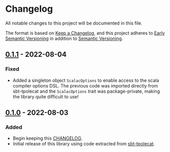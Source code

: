 # Changelog

All notable changes to this project will be documented in this file.

The format is based on [Keep a Changelog](https://keepachangelog.com/en/1.0.0/),
and this project adheres to [Early Semantic Versioning](https://docs.scala-lang.org/overviews/core/binary-compatibility-for-library-authors.html#recommended-versioning-scheme) in addition to [Semantic Versioning](https://semver.org/spec/v2.0.0.html).

## [0.1.1] - 2022-08-04

### Fixed

- Added a singleton object `ScalacOptions` to enable access to the scala compiler options DSL. The previous code was imported directly from sbt-tpolecat and the `ScalacOptions` trait was package-private, making the library quite difficult to use!

## [0.1.0] - 2022-08-03

### Added

- Begin keeping this [CHANGELOG](./CHANGELOG.md).
- Initial release of this library using code extracted from [sbt-tpolecat](https://github.com/typelevel/sbt-tpolecat).

[Unreleased]: https://github.com/typelevel/scalac-options/compare/v0.1.1...HEAD
[0.1.1]: https://github.com/typelevel/scalac-options/compare/v0.1.0...v0.1.1
[0.1.0]: https://github.com/typelevel/scalac-options/releases/tag/v0.1.0
